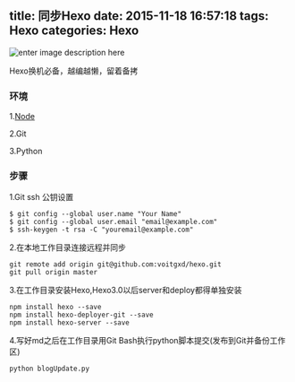 title: 同步Hexo
date: 2015-11-18 16:57:18
tags: Hexo
categories: Hexo
---
![enter image description here](http://7xnq6l.com1.z0.glb.clouddn.com/hexo-back.jpg)

Hexo换机必备，越编越懒，留着备拷

<!--more-->

### 环境

1.[Node](https://nodejs.org/en/)

2.Git

3.Python

### 步骤

1.Git ssh 公钥设置

```
$ git config --global user.name "Your Name"
$ git config --global user.email "email@example.com"
$ ssh-keygen -t rsa -C "youremail@example.com"
```

2.在本地工作目录连接远程并同步

```
git remote add origin git@github.com:voitgxd/hexo.git
git pull origin master
```

3.在工作目录安装Hexo,Hexo3.0以后server和deploy都得单独安装

```
npm install hexo --save
npm install hexo-deployer-git --save
npm install hexo-server --save
```

4.写好md之后在工作目录用Git Bash执行python脚本提交(发布到Git并备份工作区)

```
python blogUpdate.py
```